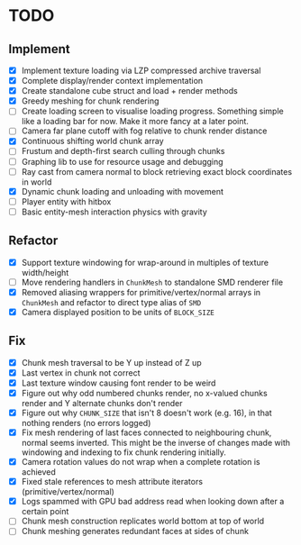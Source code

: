 # TODO

## Implement

* [x] Implement texture loading via LZP compressed archive traversal
* [x] Complete display/render context implementation
* [x] Create standalone cube struct and load + render methods
* [x] Greedy meshing for chunk rendering
* [ ] Create loading screen to visualise loading progress. Something simple like a loading bar for now. Make it more
  fancy at a later point.
* [ ] Camera far plane cutoff with fog relative to chunk render distance
* [x] Continuous shifting world chunk array
* [ ] Frustum and depth-first search culling through chunks
* [ ] Graphing lib to use for resource usage and debugging
* [ ] Ray cast from camera normal to block retrieving exact block coordinates in world
* [x] Dynamic chunk loading and unloading with movement
* [ ] Player entity with hitbox
* [ ] Basic entity-mesh interaction physics with gravity

## Refactor

* [x] Support texture windowing for wrap-around in multiples of texture width/height
* [ ] Move rendering handlers in `ChunkMesh` to standalone SMD renderer file
* [x] Removed aliasing wrappers for primitive/vertex/normal arrays in `ChunkMesh` and
      refactor to direct type alias of `SMD`
* [x] Camera displayed position to be units of `BLOCK_SIZE`

## Fix

* [x] Chunk mesh traversal to be Y up instead of Z up
* [x] Last vertex in chunk not correct
* [x] Last texture window causing font render to be weird
* [x] Figure out why odd numbered chunks render, no x-valued chunks render and Y alternate chunks don't render
* [x] Figure out why `CHUNK_SIZE` that isn't 8 doesn't work (e.g. 16), in that nothing renders (no errors logged)
* [x] Fix mesh rendering of last faces connected to neighbouring chunk, normal seems inverted. 
      This might be the inverse of changes made with windowing and indexing to fix chunk rendering initially.
* [x] Camera rotation values do not wrap when a complete rotation is achieved
* [x] Fixed stale references to mesh attribute iterators (primitive/vertex/normal)
* [x] Logs spammed with GPU bad address read when looking down after a certain point
* [ ] Chunk mesh construction replicates world bottom at top of world 
* [ ] Chunk meshing generates redundant faces at sides of chunk